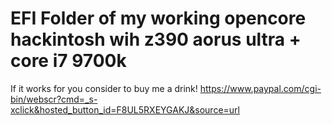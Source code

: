 # EFI Folder of my working opencore hackintosh wih z390 aorus ultra + core i7 9700k
If it works for you consider to buy me a drink! https://www.paypal.com/cgi-bin/webscr?cmd=_s-xclick&hosted_button_id=F8UL5RXEYGAKJ&source=url
